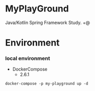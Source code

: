 # MyPlayGround
Java/Kotlin Spring Framework Study. +@

# Environment
### local environment
- DockerCompose
  - 2.6.1

```shell
docker-compose -p my-playground up -d
```